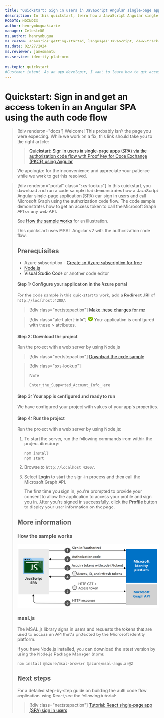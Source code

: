 ```yaml
---
title: "Quickstart: Sign in users in JavaScript Angular single-page apps (SPA) with auth code and call Microsoft Graph"
description: In this quickstart, learn how a JavaScript Angular single-page application (SPA) can sign in users of personal accounts, work accounts, and school accounts by using the authorization code flow and call Microsoft Graph.
ROBOTS: NOINDEX
author: henrymbuguakiarie
manager: CelesteDG
ms.author: henrymbugua
ms.custom: scenarios:getting-started, languages:JavaScript, devx-track-js, mode-other
ms.date: 02/27/2024
ms.reviewer: jamesmantu
ms.service: identity-platform

ms.topic: quickstart
#Customer intent: As an app developer, I want to learn how to get access tokens and refresh tokens by using the Microsoft identity platform so that my JavaScript Angular app can sign in users of personal accounts, work accounts, and school accounts.
---
```


# Quickstart: Sign in and get an access token in an Angular SPA using the auth code flow


> [!div renderon="docs"]
> Welcome! This probably isn't the page you were expecting. While we work on a fix, this link should take you to the right article:
>
> > [Quickstart: Sign in users in single-page apps (SPA) via the authorization code flow with Proof Key for Code Exchange (PKCE) using Angular](quickstart-single-page-app-angular-sign-in.md)
> 
> We apologize for the inconvenience and appreciate your patience while we work to get this resolved.
 
> [!div renderon="portal" class="sxs-lookup"]
> In this quickstart, you download and run a code sample that demonstrates how a JavaScript Angular single-page application (SPA) can sign in users and call Microsoft Graph using the authorization code flow. The code sample demonstrates how to get an access token to call the Microsoft Graph API or any web API.
> 
> See [How the sample works](#how-the-sample-works) for an illustration.
> 
> This quickstart uses MSAL Angular v2 with the authorization code flow.
> 
> ## Prerequisites
> 
> * Azure subscription - [Create an Azure subscription for free](https://azure.microsoft.com/free/?WT.mc_id=A261C142F)
> * [Node.js](https://nodejs.org/en/download/)
> * [Visual Studio Code](https://code.visualstudio.com/download) or another code editor
> 
> #### Step 1: Configure your application in the Azure portal
> For the code sample in this quickstart to work, add a **Redirect URI** of `http://localhost:4200/`.
> 
> >[!div class="nextstepaction"]
> >[Make these changes for me]()
> 
> > [!div class="alert alert-info"]
> > ![Already configured](media/quickstart-v2-javascript/green-check.png) Your application is configured with these > attributes.
> 
>  #### Step 2: Download the project
> 
> Run the project with a web server by using Node.js
> 
> >[!div class="nextstepaction"]
> >[Download the code sample](https://github.com/Azure-Samples/ms-identity-docs-code-javascript/archive/refs/heads/main.zip)
> 
> > [!div class="sxs-lookup"]
> > > [!NOTE]
> > > `Enter_the_Supported_Account_Info_Here`
> 
> 
> #### Step 3: Your app is configured and ready to run
> 
> We have configured your project with values of your app's properties.
> 
> #### Step 4: Run the project
> 
> Run the project with a web server by using Node.js:
> 
> 1. To start the server, run the following commands from within the project directory:
>     ```console
>     npm install
>     npm start
>     ```
> 1. Browse to `http://localhost:4200/`.
> 
> 1. Select **Login** to start the sign-in process and then call the Microsoft Graph API.
> 
>     The first time you sign in, you're prompted to provide your consent to allow the application to access your profile and sign you in. After you're signed in successfully, click the **Profile** button to display your user information on the page.
> 
> ## More information
> 
> ### How the sample works
> 
> ![Diagram showing the authorization code flow for a single-page application.](media/quickstart-v2-javascript-auth-code/diagram-01-auth-code-flow.png)
> 
> ### msal.js
> 
> The MSAL.js library signs in users and requests the tokens that are used to access an API that's protected by the Microsoft identity platform.
> 
> If you have Node.js installed, you can download the latest version by using the Node.js Package Manager (npm):
> 
> ```console
> npm install @azure/msal-browser @azure/msal-angular@2
> ```
> 
> ## Next steps
> 
> For a detailed step-by-step guide on building the auth code flow application using React,see the following tutorial:
> 
> > [!div class="nextstepaction"]
> > [Tutorial: React single-page app (SPA) sign in users](./tutorial-single-page-app-react-prepare-app.md)